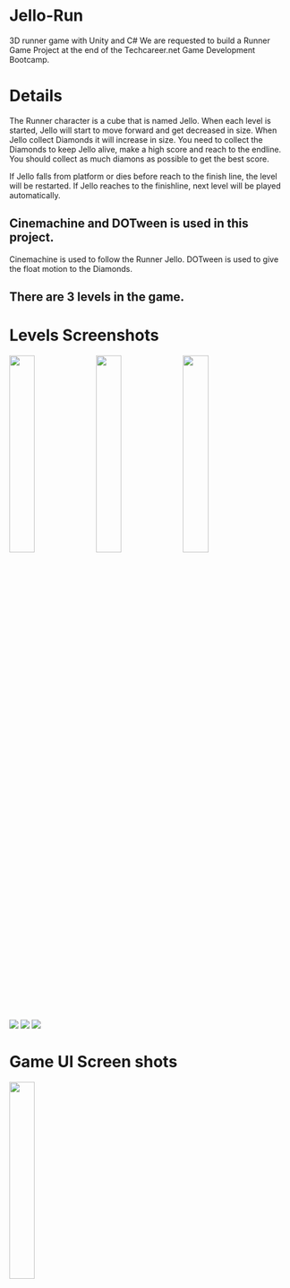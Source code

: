 # Jello-Run
3D runner game with Unity and C#
We are requested to build a Runner Game Project at the end of the Techcareer.net Game Development Bootcamp.

# Details
The Runner character is a cube that is named Jello. When each level is started, Jello will start to move forward and get decreased in size. When Jello collect Diamonds it will increase in size. You need to collect the Diamonds to keep Jello alive, make a high score and reach to the endline. You should collect as much diamons as possible to get the best score. 

If Jello falls from platform or dies before reach to the finish line, the level will be restarted. If Jello reaches to the finishline, next level will be played automatically.

## Cinemachine and DOTween is used in this project.
Cinemachine is used to follow the Runner Jello.
DOTween is used to give the float motion to the Diamonds.

## There are 3 levels in the game.
# Levels Screenshots

<img src="https://user-images.githubusercontent.com/83727549/184610341-32cf5f40-664d-4f15-bfd1-58352d0a0b3c.png" width="30%" height="30%">  <img src="https://user-images.githubusercontent.com/83727549/184610386-f4ff8e8b-b06e-4848-a626-1cac58f492da.png" width="30%" height="30%">  <img src="https://user-images.githubusercontent.com/83727549/184610441-72b3a995-66b7-4fe9-823b-a868991a227a.png" width="30%" height="30%">

<img src="https://user-images.githubusercontent.com/83727549/184610791-4f24e8fe-3c60-419b-a835-4c76965c5fd0.png" >
<img src="https://user-images.githubusercontent.com/83727549/184610665-675fe858-a5be-43d0-bad7-aa96ceb9d954.png" >
<img src="https://user-images.githubusercontent.com/83727549/184610617-f928f993-ea7c-4a1d-9799-8ee04aaf94f8.png" >


# Game UI Screen shots
<img src="https://user-images.githubusercontent.com/83727549/184610831-abee4f0e-5d18-4b97-bbab-8fc1f55358f8.png" width="30%" height="30%"> 
